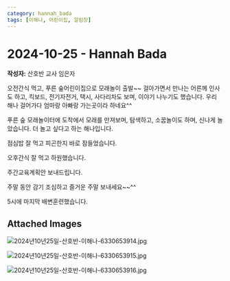 ```yaml
---
category: hannah_bada
tags: [이해나, 어린이집, 알림장]
---
```


# 2024-10-25 - Hannah Bada

**작성자:** 산호반 교사 임은자  

오전간식 먹고, 푸른 숲어린이집으로 모래놀이 출발~~
걸아가면서 만나는 어른께 인사도 하고, 킥보드, 전기자전거, 택시, 사다리차도 보며, 이야기 나누기도 했습니다. 우리 해나 걸어가다 엄마랑 아빠랑 가는곳이라 하네요^^

푸른 숲 모래놀이터에 도착에서 모래를 만져보며, 탐색하고, 소꿉놀이도 하며, 신나게 놀았습니다. 더 놀고 싶다고 하는 해나입니다.

점심밥 잘 먹고 피곤한지 바로 잠들었습니다.

오후간식 잘 먹고 하원했습니다.

주간교육계획안 보내드립니다.

주말 동안 감기 조심하고 즐거운 주말 보내세요~~^^

5시에 마지막 배변훈련했습니다.

## Attached Images
![2024년10년25일-산호반-이해나-6330653914.jpg](d:\Users\hannah\Downloads\kids\photo\2024년10년25일-산호반-이해나-6330653914.jpg)

![2024년10년25일-산호반-이해나-6330653915.jpg](d:\Users\hannah\Downloads\kids\photo\2024년10년25일-산호반-이해나-6330653915.jpg)

![2024년10년25일-산호반-이해나-6330653916.jpg](d:\Users\hannah\Downloads\kids\photo\2024년10년25일-산호반-이해나-6330653916.jpg)

